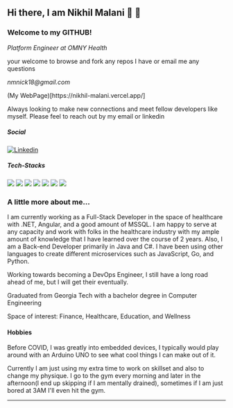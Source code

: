 ## Hi there, I am Nikhil Malani 👋 🤖
### Welcome to my GITHUB!

<p><em>Platform Engineer at OMNY Health</em></p>
<p>your welcome to browse and fork any repos I have or email me any questions</p>
<p><em>nmnick18@gmail.com</em></p>
(My WebPage)[https://nikhil-malani.vercel.app/]

Always looking to make new connections and meet fellow developers like myself. Please feel to reach out by my email or linkedin



##### Social

[![Linkedin](https://img.shields.io/badge/LinkedIn-0077B5?style=for-the-badge&logo=linkedin&logoColor=white)](https://www.linkedin.com/in/nikhil-m-6114a9126/)

##### Tech-Stacks

![](https://img.shields.io/badge/C%23-239120?style=for-the-badge&logo=c-sharp&logoColor=white) ![](https://img.shields.io/badge/JavaScript-F7DF1E?style=for-the-badge&logo=javascript&logoColor=black) ![](https://img.shields.io/badge/Python-14354C?style=for-the-badge&logo=python&logoColor=white) ![](https://img.shields.io/badge/C%2B%2B-00599C?style=for-the-badge&logo=c%2B%2B&logoColor=white) ![](https://img.shields.io/badge/Rust-000000?style=for-the-badge&logo=rust&logoColor=white) ![](https://img.shields.io/badge/PostgreSQL-316192?style=for-the-badge&logo=postgresql&logoColor=white) ![](https://img.shields.io/badge/.NET-5C2D91?style=for-the-badge&logo=.net&logoColor=white)


### A little more about me... 

I am currently working as a Full-Stack Developer in the space of healthcare with .NET, Angular, and a good amount of MSSQL. I am happy to serve at any capacity and work with folks in the healthcare industry with my ample amount of knowledge that I have learned over the course of 2 years. Also, I am a Back-end Developer primarily in Java and C#. I have been using other languages to create different microservices such as JavaScript, Go, and Python.

Working towards becoming a DevOps Engineer, I still have a long road ahead of me, but I will get their eventually.

Graduated from Georgia Tech with a bachelor degree in Computer Engineering

Space of interest: Finance, Healthcare, Education, and Wellness

#### Hobbies

Before COVID, I was greatly into embedded devices, I typically would play around with an Arduino UNO to see what cool things I can make out of it.

Currently I am just using my extra time to work on skillset and also to change my physique. I go to the gym every morning and later in the afternoon(I end up skipping if I am mentally drained), sometimes if I am just bored at 3AM I'll even hit the gym.


---
